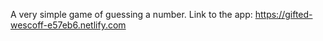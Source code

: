 A very simple game of guessing a number.
Link to the app: https://gifted-wescoff-e57eb6.netlify.com
